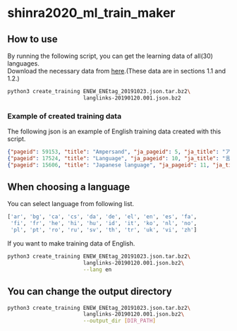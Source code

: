 # shinra2020_ml_train_maker

## How to use

By running the following script, you can get the learning data of all(30) languages.  
Download the necessary data from [here](http://shinra-project.info/shinra2020ml/2020ml_data/?lang=en).(These data are in sections 1.1 and 1.2.)

~~~bash
python3 create_training ENEW_ENEtag_20191023.json.tar.bz2\
                        langlinks-20190120.001.json.bz2
~~~

### Example of created training data

The following json is an example of English training data created with this script.  

~~~json
{"pageid": 59153, "title": "Ampersand", "ja_pageid": 5, "ja_title": "アンパサンド", "ENEs": {"AUTO.TOHOKU.201906": [{"prob": 0.923977792263031, "ENE_id": "0"}]}}
{"pageid": 17524, "title": "Language", "ja_pageid": 10, "ja_title": "言語", "ENEs": {"AUTO.TOHOKU.201906": [{"prob": 0.9261491894721985, "ENE_id": "0"}]}}
{"pageid": 15606, "title": "Japanese language", "ja_pageid": 11, "ja_title": "日本語", "ENEs": {"AUTO.TOHOKU.201906": [{"prob": 0.7623794078826904, "ENE_id": "1.7.24.1"}]}}
~~~

## When choosing a language

You can select language from following list.

~~~Python
['ar', 'bg', 'ca', 'cs', 'da', 'de', 'el', 'en', 'es', 'fa', 
 'fi', 'fr', 'he', 'hi', 'hu', 'id', 'it', 'ko', 'nl', 'no', 
 'pl', 'pt', 'ro', 'ru', 'sv', 'th', 'tr', 'uk', 'vi', 'zh']
~~~

If you want to make training data of English.

~~~bash
python3 create_training ENEW_ENEtag_20191023.json.tar.bz2\
                        langlinks-20190120.001.json.bz2\
                        --lang en
~~~

## You can change the output directory

~~~bash
python3 create_training ENEW_ENEtag_20191023.json.tar.bz2\
                        langlinks-20190120.001.json.bz2\
                        --output_dir [DIR_PATH]
~~~
